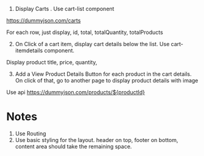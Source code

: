 1. Display Carts . Use cart-list component

https://dummyjson.com/carts

For each row, just display, id, total, totalQuantity, totalProducts

2. On Click of a cart item, display cart details below the list. Use cart-itemdetails component.

Display product title, price, quantity,

3. Add a View Product Details Button for each product in the cart details. On click of that, go to another page to display product details with image

Use api https://dummyjson.com/products/${productId}

# Notes

1. Use Routing
2. Use basic styling for the layout. header on top, footer on bottom, content area should take the remaining space.
